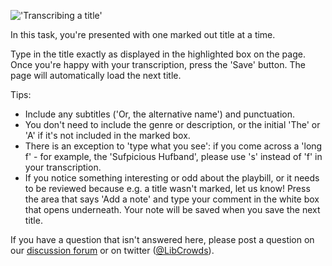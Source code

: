 !['Transcribing a title'](https://cdn.rawgit.com/LibCrowds/project-playbills/b15721d6/assets/transcribe_titles.gif)

In this task, you're presented with one marked out title at a time. 

Type in the title exactly as displayed in the highlighted box on the page. Once you're happy with your transcription, press the 'Save' button. The page will automatically load the next title.

Tips:
- Include any subtitles ('Or, the alternative name') and punctuation. 
- You don't need to include the genre or description, or the initial 'The' or 'A' if it's not included in the marked box. 
- There is an exception to 'type what you see': if you come across a 'long f' - for example, the 'Sufpicious Hufband', please use 's' instead of 'f' in your transcription.
- If you notice something interesting or odd about the playbill, or it needs to be reviewed because e.g. a title wasn't marked, let us know! Press the area that says 'Add a note' and type your comment in the white box that opens underneath. Your note will be saved when you save the next title.

If you have a question that isn't answered here, please post a question on our [discussion forum](https://community.libcrowds.com/) or on twitter ([@LibCrowds](https://twitter.com/libcrowds)). 
